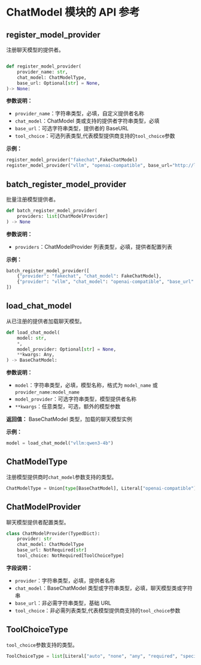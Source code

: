 # ChatModel 模块的 API 参考

## register_model_provider

注册聊天模型的提供者。

```python

def register_model_provider(
    provider_name: str,
    chat_model: ChatModelType,
    base_url: Optional[str] = None,
)-> None:
```

**参数说明：**

- `provider_name`：字符串类型，必填，自定义提供者名称
- `chat_model`：ChatModel 类或支持的提供者字符串类型，必填
- `base_url`：可选字符串类型，提供者的 BaseURL
- `tool_choice`：可选列表类型,代表模型提供商支持的`tool_choice`参数

**示例：**

```python
register_model_provider("fakechat",FakeChatModel)
register_model_provider("vllm", "openai-compatible", base_url="http://localhost:8000/v1")
```

## batch_register_model_provider

批量注册模型提供者。

```python
def batch_register_model_provider(
    providers: list[ChatModelProvider]
) -> None
```

**参数说明：**

- `providers`：ChatModelProvider 列表类型，必填，提供者配置列表

**示例：**

```python
batch_register_model_provider([
    {"provider": "fakechat", "chat_model": FakeChatModel},
    {"provider": "vllm", "chat_model": "openai-compatible", "base_url": "http://localhost:8000/v1"},
])
```

## load_chat_model

从已注册的提供者加载聊天模型。

```python
def load_chat_model(
    model: str,
    *,
    model_provider: Optional[str] = None,
    **kwargs: Any,
) -> BaseChatModel:
```

**参数说明：**

- `model`：字符串类型，必填，模型名称，格式为 `model_name` 或 `provider_name:model_name`
- `model_provider`：可选字符串类型，模型提供者名称
- `**kwargs`：任意类型，可选，额外的模型参数

**返回值：** BaseChatModel 类型，加载的聊天模型实例

**示例：**

```python
model = load_chat_model("vllm:qwen3-4b")
```

## ChatModelType

注册模型提供商时`chat_model`参数支持的类型。

```python
ChatModelType = Union[type[BaseChatModel], Literal["openai-compatible"]]
```

## ChatModelProvider

聊天模型提供者配置类型。

```python
class ChatModelProvider(TypedDict):
    provider: str
    chat_model: ChatModelType
    base_url: NotRequired[str]
    tool_choice: NotRequired[ToolChoiceType]
```

**字段说明：**

- `provider`：字符串类型，必填，提供者名称
- `chat_model`：BaseChatModel 类型或字符串类型，必填，聊天模型类或字符串
- `base_url`：非必需字符串类型，基础 URL
- `tool_choice`：非必需列表类型,代表模型提供商支持的`tool_choice`参数

## ToolChoiceType

`tool_choice`参数支持的类型。

```python
ToolChoiceType = list[Literal["auto", "none", "any", "required", "specific"]]
```
